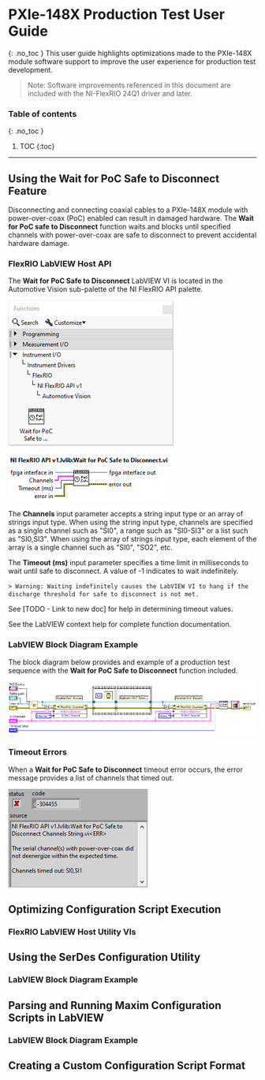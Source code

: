 # PXIe-148X Production Test User Guide
{: .no_toc }
This user guide highlights optimizations made to the PXIe-148X module software support to improve the user experience for production test development.

> Note: Software improvements referenced in this document are included with the NI-FlexRIO 24Q1 driver and later.

### Table of contents
{: .no_toc }

1. TOC
{:toc}

---

## Using the Wait for PoC Safe to Disconnect Feature
Disconnecting and connecting coaxial cables to a PXIe-148X module with power-over-coax (PoC) enabled can result in damaged hardware. The **Wait for PoC safe to Disconnect** function waits and blocks until specified channels with power-over-coax are safe to disconnect to prevent accidental hardware damage. 

### FlexRIO LabVIEW Host API
The **Wait for PoC Safe to Disconnect** LabVIEW VI is located in the Automotive Vision sub-palette of the NI FlexRIO API palette.

![FlexRIO API Automotive Vision Palette](../images/FlexRIO-API-Automotive-Vision-Palette.png)

![Wait for PoC Safe to Disconnect VI](../images/Wait-for-PoC-Safe-to-Disconnect.png)

The **Channels** input parameter accepts a string input type or an array of strings input type. When using the string input type, channels are specified as a single channel such as "SI0", a range such as "SI0-SI3" or a list such as "SI0,SI3". When using the array of strings input type, each element of the array is a single channel such as "SI0", "SO2", etc.

The **Timeout (ms)** input parameter specifies a time limit in milliseconds to wait until safe to disconnect. A value of -1 indicates to wait indefinitely.

    > Warning: Waiting indefinitely causes the LabVIEW VI to hang if the discharge threshold for safe to disconnect is not met.

See [TODO - Link to new doc] for help in determining timeout values.

See the LabVIEW context help for complete function documentation.

### LabVIEW Block Diagram Example
The block diagram below provides and example of a production test sequence with the **Wait for PoC Safe to Disconnect** function included.

![Wait for PoC Safe to Disconnect](../images/Wait-For-PoC-Safe-To-Disconnect-Example.png)

### Timeout Errors
When a **Wait for PoC Safe to Disconnect** timeout error occurs, the error message provides a list of channels that timed out.

![Wait for PoC Safe to Disconnect Error](../images/Wait-For-PoC-Safe-To-Disconnect-Error.png)

## Optimizing Configuration Script Execution

### FlexRIO LabVIEW Host Utility VIs

## Using the SerDes Configuration Utility

### LabVIEW Block Diagram Example

## Parsing and Running Maxim Configuration Scripts in LabVIEW

### LabVIEW Block Diagram Example

## Creating a Custom Configuration Script Format
